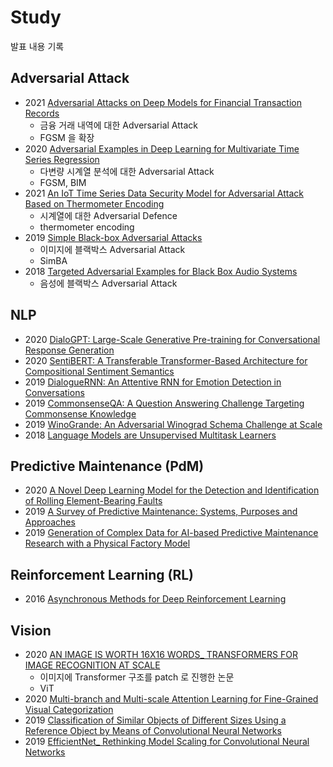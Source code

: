 # Study

발표 내용 기록

## Adversarial Attack

* 2021 [Adversarial Attacks on Deep Models for Financial Transaction Records](https://arxiv.org/abs/2106.08361)  
    * 금융 거래 내역에 대한 Adversarial Attack
    * FGSM 을 확장
* 2020 [Adversarial Examples in Deep Learning for Multivariate Time Series Regression](https://arxiv.org/abs/2009.11911)
    * 다변량 시계열 분석에 대한 Adversarial Attack
    * FGSM, BIM
* 2021 [An IoT Time Series Data Security Model for Adversarial Attack Based on Thermometer Encoding](https://www.hindawi.com/journals/scn/2021/5537041/)
    * 시계열에 대한 Adversarial Defence
    * thermometer encoding
* 2019 [Simple Black-box Adversarial Attacks](https://arxiv.org/abs/1905.07121)
    * 이미지에 블랙박스 Adversarial Attack
    * SimBA
* 2018 [Targeted Adversarial Examples for Black Box Audio Systems](https://arxiv.org/abs/1805.07820)
    * 음성에 블랙박스 Adversarial Attack

## NLP

* 2020 [DialoGPT: Large-Scale Generative Pre-training for Conversational Response Generation](https://arxiv.org/abs/1911.00536)
* 2020 [SentiBERT: A Transferable Transformer-Based Architecture for Compositional Sentiment Semantics](https://arxiv.org/abs/2005.04114)
* 2019 [DialogueRNN: An Attentive RNN for Emotion Detection in Conversations](https://arxiv.org/abs/1811.00405)
* 2019 [CommonsenseQA: A Question Answering Challenge Targeting Commonsense Knowledge](https://arxiv.org/abs/1811.00937)
* 2019 [WinoGrande: An Adversarial Winograd Schema Challenge at Scale](https://arxiv.org/abs/1907.10641)
* 2018 [Language Models are Unsupervised Multitask Learners](https://d4mucfpksywv.cloudfront.net/better-language-models/language_models_are_unsupervised_multitask_learners.pdf)

## Predictive Maintenance (PdM)
* 2020 [A Novel Deep Learning Model for the Detection and Identification of Rolling Element-Bearing Faults](https://www.mdpi.com/1424-8220/20/18/5112)
* 2019 [A Survey of Predictive Maintenance: Systems, Purposes and Approaches](https://arxiv.org/abs/1912.07383)
* 2019 [Generation of Complex Data for AI-based Predictive Maintenance Research with a Physical Factory Model](https://www.scitepress.org/Papers/2019/78307/78307.pdf)

## Reinforcement Learning (RL)
* 2016 [Asynchronous Methods for Deep Reinforcement Learning](https://arxiv.org/abs/1602.01783)

## Vision

* 2020 [AN IMAGE IS WORTH 16X16 WORDS_ TRANSFORMERS FOR IMAGE RECOGNITION AT SCALE](https://arxiv.org/pdf/2010.11929.pdf)
    * 이미지에 Transformer 구조를 patch 로 진행한 논문
    * ViT
* 2020 [Multi-branch and Multi-scale Attention Learning for Fine-Grained Visual Categorization](https://arxiv.org/abs/2003.09150)
* 2019 [Classification of Similar Objects of Different Sizes Using a Reference Object by Means of Convolutional Neural Networks](https://ieeexplore.ieee.org/document/8869120)
* 2019 [EfficientNet_ Rethinking Model Scaling for Convolutional Neural Networks](https://arxiv.org/abs/1905.11946)
